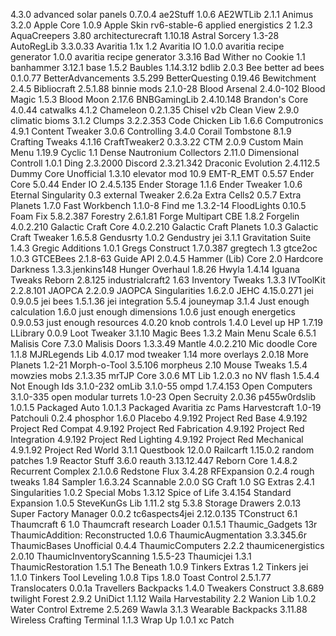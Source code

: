 4.3.0				advanced solar panels
0.7.0.4				ae2Stuff
1.0.6				AE2WTLib
2.1.1				Animus
3.2.0				Apple Core
1.0.9				Apple Skin
rv6-stable-6		applied energistics 2
1.2.3				AquaCreepers
3.80				architecturecraft
1.10.18				Astral Sorcery
1.3-28				AutoRegLib
3.3.0.33			Avaritia 1.1x
1.2					Avaritia IO
1.0.0				avaritia recipe generator
1.0.0				avaritia recipe generator
3.3.16				Bad Wither no Cookie
1.1					banhammer
3.12.1				base
1.5.2				Baubles
1.14.3.12			bdlib
2.0.3				Bee better ad bees
0.1.0.77			BetterAdvancements
3.5.299				BetterQuesting
0.19.46				Bewitchment
2.4.5				Bibliocraft
2.5.1.88			binnie mods
2.1.0-28			Blood Arsenal
2.4.0-102			Blood Magic
1.5.3				Blood Moon
2.17.6				BNBGamingLib
2.4.10.148			Brandon's Core
4.0.44				catwalks
4.1.2				Chameleon
0.2.1.35			Chisel
v2b					Clean View
2.9.0				climatic bioms 
3.1.2				Clumps
3.2.2.353			Code Chicken Lib
1.6.6				Computronics
4.9.1				Content Tweaker
3.0.6				Controlling
3.4.0				Corail Tombstone
8.1.9				Crafting Tweaks
4.1.16				CraftTweaker2
0.3.3.22			CTM
2.0.9				Custom Main Menu
1.19.9				Cyclic
1.1					Dense Nautronium Collectors
2.11.0				Dimensional Controll
1.0.1				Ding
2.3.2000			Discord
2.3.21.342			Draconic Evolution
2.4.112.5			Dummy Core Unofficial
1.3.10				elevator mod
10.9				EMT-R_EMT
0.5.57				Ender Core
5.0.44				Ender IO
2.4.5.135			Ender Storage
1.1.6				Ender Tweaker
1.0.6				Eternal Singularity
0.3					external Tweaker
2.6.2a				Extra Cells2
0.5.7				Extra Planets
1.7.0				Fast Workbench
1.1.0-8				Find me
1.3.2-14			FloodLights
0.10.5				Foam Fix
5.8.2.387			Forestry
2.6.1.81			Forge Multipart CBE
1.8.2				Forgelin
4.0.2.210			Galactic Craft Core
4.0.2.210			Galactic Craft Planets
1.0.3				Galactic Craft Tweaker
1.6.5.8				Gendusrty
1.0.2				Gendustry jei
3.1.1				Gravitation Suite
1.4.3				Gregic Additions
1.0.1				Gregs Construct
1.7.0.387			gregtech
1.3					gtce2oc
1.0.3				GTCEBees
2.1.8-63			Guide API
2.0.4.5				Hammer (Lib) Core
2.0					Hardcore Darkness
1.3.3.jenkins148	Hunger Overhaul
1.8.26				Hwyla
1.4.14				Iguana Tweaks Reborn
2.8.125				industrialcraft2
1.63				Inventory Tweaks
1.3.3				IVToolKit
2.2.8.101			JAOPCA
2.2.0.9				JAOPCA Singularities
1.6.2.0				JEHC
4.15.0.271			jei
0.9.0.5				jei bees
1.5.1.36			jei integration
5.5.4				jouneymap
3.1.4				Just enough calculation
1.6.0				just enough dimensions
1.0.6				just enough energetics
0.9.0.53			just enough resources
4.0.20				knob controls
1.4.0				Level up HP
1.7.19				LLibrary
0.0.9				Loot Tweaker
3.1.10				Magic Bees
1.3.2				Main Menu Scale
6.5.1				Malisis Core
7.3.0				Malisis Doors
1.3.3.49			Mantle
4.0.2.210			Mic doodle Core
1.1.8				MJRLegends Lib
4.0.17				mod tweaker
1.14				more overlays
2.0.18				More Planets
1.2-21				Morph-o-Tool
3.5.106				morpheus
2.10				Mouse Tweaks
1.5.4				mowzies mobs
2.1.3.35			mrTJP Core
3.0.6				MT Lib
1.2.0.3				no NV flash
1.5.4.4				Not Enough Ids
3.1.0-232			omLib
3.1.0-55			ompd
1.7.4.153			Open Computers
3.1.0-335			open modular turrets
1.0-23				Open Secruity
2.0.36				p455w0rdslib
1.0.1.5				Packaged Auto
1.0.1.3				Packaged Avaritia
zc					Pams Harvestcraft
1.0-19				Patchouli
0.2.4				phosphor
1.6.0				Placebo
4.9.192				Project Red Base
4.9.192				Project Red Compat
4.9.192				Project Red Fabrication
4.9.192				Project Red Integration
4.9.192				Project Red Lighting
4.9.192				Project Red Mechanical
4.9.1.92			Project Red World
3.1.1				Questbook
12.0.0				Railcarft
1.15.0.2			random patches
1.9					Reactor Stuff
3.6.0				reauth
3.13.12.447			Reborn Core
1.4.8.2				Recurrent Complex
2.1.0.6				Redstone Flux
3.4.28				RFExpansion
0.2.4				rough tweaks
1.84				Sampler
1.6.3.24			Scannable
2.0.0				SG Craft
1.0					SG Extras
2.4.1				Singularities
1.0.2				Special Mobs
1.3.12				Spice of Life
3.4.154				Standard Expansion
1.0.5				SteveKunGs Lib
1.11.2				stg
5.3.8				Storage Drawers
2.0.13				Super Factory Manager
0.0.2				tc6aspects4jei
2.12.0.135			TConstruct
6.1					Thaumcraft 6
1.0					Thaumcraft research Loader
0.1.5.1				Thaumic_Gadgets
13r					ThaumicAddition: Reconstructed
1.0.6				ThaumicAugmentation
3.3.345.6r			ThaumicBases Unofficial
0.4.4				ThaumicComputers
2.2.2				thaumicenergistics
2.0.10				ThaumicInventoryScanning
1.5.5-23			Thaumicjei
1.3.1				ThaumicRestoration
1.5.1				The Beneath
1.0.9				Tinkers Extras
1.2					Tinkers jei
1.1.0				Tinkers Tool Leveling
1.0.8				Tips
1.8.0				Toast Control
2.5.1.77			Translocaters
0.0.1a				Travellers Backpacks
1.4.0				Tweakers Construct
3.8.689				twilight Forest
2.9.2				UniDict
1.1.12				Waila Harvestability
2.2					Wanion Lib
1.0.2				Water Control Extreme
2.5.269				Wawla
3.1.3				Wearable Backpacks
3.11.88				Wireless Crafting Terminal
1.1.3				Wrap Up
1.0.1				xc Patch